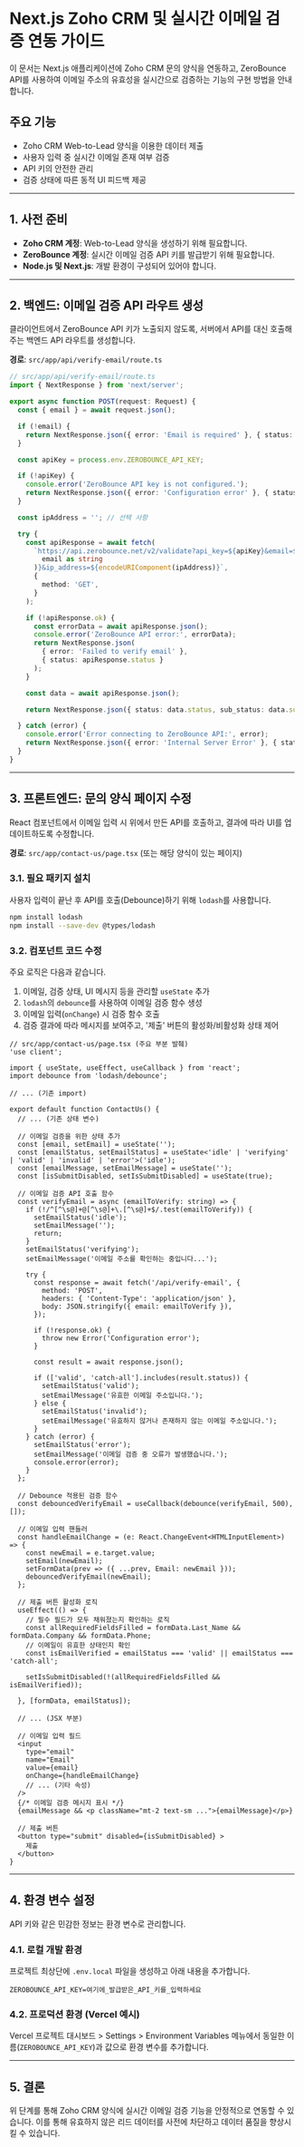 # Next.js Zoho CRM 및 실시간 이메일 검증 연동 가이드

이 문서는 Next.js 애플리케이션에 Zoho CRM 문의 양식을 연동하고, ZeroBounce API를 사용하여 이메일 주소의 유효성을 실시간으로 검증하는 기능의 구현 방법을 안내합니다.

## 주요 기능

- Zoho CRM Web-to-Lead 양식을 이용한 데이터 제출
- 사용자 입력 중 실시간 이메일 존재 여부 검증
- API 키의 안전한 관리
- 검증 상태에 따른 동적 UI 피드백 제공

---

## 1. 사전 준비

- **Zoho CRM 계정**: Web-to-Lead 양식을 생성하기 위해 필요합니다.
- **ZeroBounce 계정**: 실시간 이메일 검증 API 키를 발급받기 위해 필요합니다.
- **Node.js 및 Next.js**: 개발 환경이 구성되어 있어야 합니다.

---

## 2. 백엔드: 이메일 검증 API 라우트 생성

클라이언트에서 ZeroBounce API 키가 노출되지 않도록, 서버에서 API를 대신 호출해 주는 백엔드 API 라우트를 생성합니다.

**경로**: `src/app/api/verify-email/route.ts`

```typescript
// src/app/api/verify-email/route.ts
import { NextResponse } from 'next/server';

export async function POST(request: Request) {
  const { email } = await request.json();

  if (!email) {
    return NextResponse.json({ error: 'Email is required' }, { status: 400 });
  }

  const apiKey = process.env.ZEROBOUNCE_API_KEY;

  if (!apiKey) {
    console.error('ZeroBounce API key is not configured.');
    return NextResponse.json({ error: 'Configuration error' }, { status: 500 });
  }

  const ipAddress = ''; // 선택 사항

  try {
    const apiResponse = await fetch(
      `https://api.zerobounce.net/v2/validate?api_key=${apiKey}&email=${encodeURIComponent(
        email as string
      )}&ip_address=${encodeURIComponent(ipAddress)}`,
      {
        method: 'GET',
      }
    );

    if (!apiResponse.ok) {
      const errorData = await apiResponse.json();
      console.error('ZeroBounce API error:', errorData);
      return NextResponse.json(
        { error: 'Failed to verify email' },
        { status: apiResponse.status }
      );
    }

    const data = await apiResponse.json();

    return NextResponse.json({ status: data.status, sub_status: data.sub_status });

  } catch (error) {
    console.error('Error connecting to ZeroBounce API:', error);
    return NextResponse.json({ error: 'Internal Server Error' }, { status: 500 });
  }
}
```

---

## 3. 프론트엔드: 문의 양식 페이지 수정

React 컴포넌트에서 이메일 입력 시 위에서 만든 API를 호출하고, 결과에 따라 UI를 업데이트하도록 수정합니다.

**경로**: `src/app/contact-us/page.tsx` (또는 해당 양식이 있는 페이지)

### 3.1. 필요 패키지 설치

사용자 입력이 끝난 후 API를 호출(Debounce)하기 위해 `lodash`를 사용합니다.

```bash
npm install lodash
npm install --save-dev @types/lodash
```

### 3.2. 컴포넌트 코드 수정

주요 로직은 다음과 같습니다.

1.  이메일, 검증 상태, UI 메시지 등을 관리할 `useState` 추가
2.  `lodash`의 `debounce`를 사용하여 이메일 검증 함수 생성
3.  이메일 입력(`onChange`) 시 검증 함수 호출
4.  검증 결과에 따라 메시지를 보여주고, '제출' 버튼의 활성화/비활성화 상태 제어

```tsx
// src/app/contact-us/page.tsx (주요 부분 발췌)
'use client';

import { useState, useEffect, useCallback } from 'react';
import debounce from 'lodash/debounce';

// ... (기존 import)

export default function ContactUs() {
  // ... (기존 상태 변수)

  // 이메일 검증을 위한 상태 추가
  const [email, setEmail] = useState('');
  const [emailStatus, setEmailStatus] = useState<'idle' | 'verifying' | 'valid' | 'invalid' | 'error'>('idle');
  const [emailMessage, setEmailMessage] = useState('');
  const [isSubmitDisabled, setIsSubmitDisabled] = useState(true);

  // 이메일 검증 API 호출 함수
  const verifyEmail = async (emailToVerify: string) => {
    if (!/^[^\s@]+@[^\s@]+\.[^\s@]+$/.test(emailToVerify)) {
      setEmailStatus('idle');
      setEmailMessage('');
      return;
    }
    setEmailStatus('verifying');
    setEmailMessage('이메일 주소를 확인하는 중입니다...');

    try {
      const response = await fetch('/api/verify-email', {
        method: 'POST',
        headers: { 'Content-Type': 'application/json' },
        body: JSON.stringify({ email: emailToVerify }),
      });

      if (!response.ok) {
        throw new Error('Configuration error');
      }

      const result = await response.json();

      if (['valid', 'catch-all'].includes(result.status)) {
        setEmailStatus('valid');
        setEmailMessage('유효한 이메일 주소입니다.');
      } else {
        setEmailStatus('invalid');
        setEmailMessage('유효하지 않거나 존재하지 않는 이메일 주소입니다.');
      }
    } catch (error) {
      setEmailStatus('error');
      setEmailMessage('이메일 검증 중 오류가 발생했습니다.');
      console.error(error);
    }
  };

  // Debounce 적용된 검증 함수
  const debouncedVerifyEmail = useCallback(debounce(verifyEmail, 500), []);

  // 이메일 입력 핸들러
  const handleEmailChange = (e: React.ChangeEvent<HTMLInputElement>) => {
    const newEmail = e.target.value;
    setEmail(newEmail);
    setFormData(prev => ({ ...prev, Email: newEmail }));
    debouncedVerifyEmail(newEmail);
  };

  // 제출 버튼 활성화 로직
  useEffect(() => {
    // 필수 필드가 모두 채워졌는지 확인하는 로직
    const allRequiredFieldsFilled = formData.Last_Name && formData.Company && formData.Phone;
    // 이메일이 유효한 상태인지 확인
    const isEmailVerified = emailStatus === 'valid' || emailStatus === 'catch-all';

    setIsSubmitDisabled(!(allRequiredFieldsFilled && isEmailVerified));

  }, [formData, emailStatus]);

  // ... (JSX 부분)

  // 이메일 입력 필드
  <input
    type="email"
    name="Email"
    value={email}
    onChange={handleEmailChange}
    // ... (기타 속성)
  />
  {/* 이메일 검증 메시지 표시 */}
  {emailMessage && <p className="mt-2 text-sm ...">{emailMessage}</p>}

  // 제출 버튼
  <button type="submit" disabled={isSubmitDisabled} >
    제출
  </button>
}
```

---

## 4. 환경 변수 설정

API 키와 같은 민감한 정보는 환경 변수로 관리합니다.

### 4.1. 로컬 개발 환경

프로젝트 최상단에 `.env.local` 파일을 생성하고 아래 내용을 추가합니다.

```
ZEROBOUNCE_API_KEY=여기에_발급받은_API_키를_입력하세요
```

### 4.2. 프로덕션 환경 (Vercel 예시)

Vercel 프로젝트 대시보드 > Settings > Environment Variables 메뉴에서 동일한 이름(`ZEROBOUNCE_API_KEY`)과 값으로 환경 변수를 추가합니다.

---

## 5. 결론

위 단계를 통해 Zoho CRM 양식에 실시간 이메일 검증 기능을 안정적으로 연동할 수 있습니다. 이를 통해 유효하지 않은 리드 데이터를 사전에 차단하고 데이터 품질을 향상시킬 수 있습니다.
